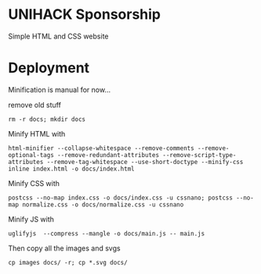 # UNIHACK Sponsorship
Simple HTML and CSS website

# Deployment
Minification is manual for now...

remove old stuff
```
rm -r docs; mkdir docs
```

Minify HTML with
```
html-minifier --collapse-whitespace --remove-comments --remove-optional-tags --remove-redundant-attributes --remove-script-type-attributes --remove-tag-whitespace --use-short-doctype --minify-css inline index.html -o docs/index.html
```

Minify CSS with
```
postcss --no-map index.css -o docs/index.css -u cssnano; postcss --no-map normalize.css -o docs/normalize.css -u cssnano
```

Minify JS with
```
uglifyjs  --compress --mangle -o docs/main.js -- main.js
```

Then copy all the images and svgs
```
cp images docs/ -r; cp *.svg docs/
```
